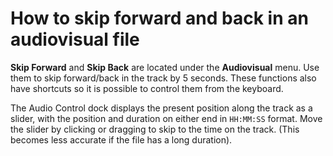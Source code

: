 # How to skip forward and back in an audiovisual file

**Skip Forward** and **Skip Back** are located under the **Audiovisual** menu. Use them to skip forward/back in the track by 5 seconds. These functions also have shortcuts so it is possible to control them from the keyboard.

The Audio Control dock displays the present position along the track as a slider, with the position and duration on either end in `HH:MM:SS` format. Move the slider by clicking or dragging to skip to the time on the track. (This becomes less accurate if the file has a long duration).